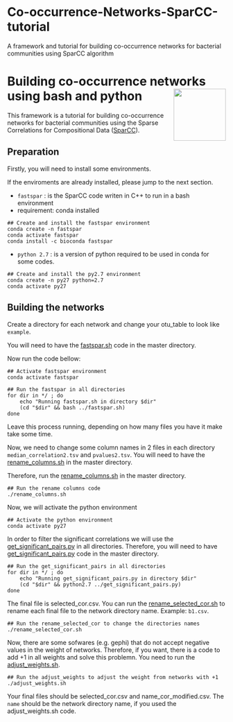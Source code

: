 <!-- README.md is generated from README.Rmd. Please edit that file -->
<!-- badges: start -->

# Co-occurrence-Networks-SparCC-tutorial
A framework and tutorial for building co-occurrence networks for bacterial communities using SparCC algorithm

# Building co-occurrence networks using bash and python <img src="imgs/gemm-hex.png" align="right" width = "120px"/>

This framework is a tutorial for building co-occurrence networks for bacterial communities using the Sparse Correlations for Compositional Data ([SparCC](https://doi.org/10.1371/journal.pcbi.1002687)).

## Preparation

Firstly, you will need to install some environments.

If the enviroments are already installed, please jump to the next section.

-   `fastspar` : is the SparCC code writen in C++ to run in a bash environment
-   requirement: conda installed

<!-- -->
    ## Create and install the fastspar environment 
    conda create -n fastspar
    conda activate fastspar
    conda install -c bioconda fastspar

-   `python 2.7` : is a version of python required to be used in conda for some codes.

<!-- -->
    ## Create and install the py2.7 environment 
    conda create -n py27 python=2.7
    conda activate py27

## Building the networks

Create a directory for each network and change your otu_table to look like `example`.

You will need to have the [fastspar.sh](x) code in the master directory.

Now run the code bellow:

<!-- -->
    ## Activate fastspar environment
    conda activate fastspar

<!-- -->
    ## Run the fastspar in all directories
    for dir in */ ; do
        echo "Running fastspar.sh in directory $dir"
        (cd "$dir" && bash ../fastspar.sh)
    done

Leave this process running, depending on how many files you have it make take some time.

Now, we need to change some column names in 2 files in each directory `median_correlation2.tsv` and `pvalues2.tsv`. You will need to have the [rename_columns.sh](x) in the master directory.

Therefore, run the [rename_columns.sh](x) in the master directory.

<!-- -->
    ## Run the rename columns code
    ./rename_columns.sh

Now, we will activate the python environment

<!-- --> 
    ## Activate the python environment
    conda activate py27

In order to filter the significant correlations we will use the [get_significant_pairs.py](x) in all directories. Therefore, you will need to have [get_significant_pairs.py](x) code in the master directory.

<!-- -->
    ## Run the get_significant_pairs in all directories
    for dir in */ ; do
        echo "Running get_significant_pairs.py in directory $dir"
        (cd "$dir" && python2.7 ../get_significant_pairs.py)
    done

The final file is selected_cor.csv. You can run the [rename_selected_cor.sh](x) to rename each final file to the network directory name. Example: `b1.csv`.

<!-- -->
    ## Run the rename_selected_cor to change the directories names
    ./rename_selected_cor.sh

Now, there are some sofwares (e.g. gephi) that do not accept negative values in the weight of networks. Therefore, if you want, there is a code to add +1 in all weights and solve this problemn. You need to run the [adjust_weights.sh](x).

<!-- -->
    ## Run the adjust_weights to adjust the weight from networks with +1
    ./adjust_weights.sh

Your final files should be selected_cor.csv and name_cor_modified.csv. The `name` should be the network directory name, if you used the adjust_weights.sh code.

